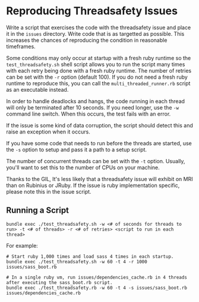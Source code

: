 Reproducing Threadsafety Issues
===============================

Write a script that exercises the code with the threadsafety issue and
place it in the `issues` directory. Write code that is as targetted as
possible. This increases the chances of reproducing the condition in
reasonable timeframes.

Some conditions may only occur at startup with a fresh ruby runtime so
the `test_threadsafety.sh` shell script allows you to run the script
many times with each retry being done with a fresh ruby runtime. The
number of retries can be set with the `-r` option (default 100). If you
do not need a fresh ruby runtime to reproduce this, you can call the
`multi_threaded_runner.rb` script as an executable instead.

In order to handle deadlocks and hangs, the code running in each thread
will only be terminated after 10 seconds. If you need longer, use the
`-w` command line switch. When this occurs, the test fails with an
error.

If the issue is some kind of data corruption, the script should detect
this and raise an exception when it occurs.

If you have some code that needs to run before the threads are started,
use the `-s` option to setup and pass it a path to a setup script.

The number of concurrent threads can be set with the `-t` option.
Usually, you'll want to set this to the number of CPUs on your machine.

Thanks to the GIL, It's less likely that a threadsafety issue will
exhibit on MRI than on Rubinius or JRuby. If the issue is ruby
implementation specific, please note this in the issue script.

Running a Script
----------------

    bundle exec ./test_threadsafety.sh -w <# of seconds for threads to run> -t <# of threads> -r <# of retries> <script to run in each thread>

For example:

    # Start ruby 1,000 times and load sass 4 times in each startup.
    bundle exec ./test_threadsafety.sh -w 60 -t 4 -r 1000 issues/sass_boot.rb
    
    # In a single ruby vm, run issues/dependencies_cache.rb in 4 threads after executing the sass_boot.rb script.
    bundle exec ./test_threadsafety.rb -w 60 -t 4 -s issues/sass_boot.rb issues/dependencies_cache.rb



